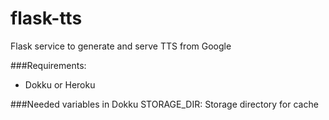 # flask-tts
Flask service to generate and serve TTS from Google

###Requirements:
- Dokku or Heroku


###Needed variables in Dokku
    STORAGE_DIR:               Storage directory for cache

